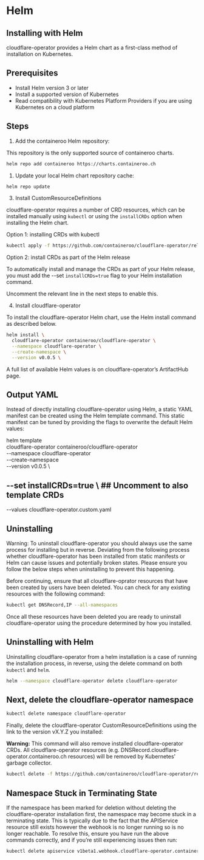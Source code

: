 # Helm

## Installing with Helm

cloudflare-operator provides a Helm chart as a first-class method of installation on Kubernetes.

## Prerequisites

- Install Helm version 3 or later
- Install a supported version of Kubernetes
- Read compatibility with Kubernetes Platform Providers if you are using Kubernetes on a cloud platform

## Steps

1. Add the containeroo Helm repository:

This repository is the only supported source of containeroo charts.

```bash
helm repo add containeroo https://charts.containeroo.ch
```

1. Update your local Helm chart repository cache:

```bash
helm repo update
```

3. Install CustomResourceDefinitions

cloudflare-operator requires a number of CRD resources, which can be installed manually using `kubectl` or using the `installCRDs` option when installing the Helm chart.

Option 1: installing CRDs with kubectl

```bash
kubectl apply -f https://github.com/containeroo/cloudflare-operator/releases/download/v0.0.5/crds.yaml
```

Option 2: install CRDs as part of the Helm release

To automatically install and manage the CRDs as part of your Helm release, you must add the --set `installCRDs=true` flag to your Helm installation command.

Uncomment the relevant line in the next steps to enable this.

4. Install cloudflare-operator

To install the cloudflare-operator Helm chart, use the Helm install command as described below.

```bash
helm install \
  cloudflare-operator containeroo/cloudflare-operator \
  --namespace cloudflare-operator \
  --create-namespace \
  --version v0.0.5 \
```

A full list of available Helm values is on cloudflare-operator’s ArtifactHub page.

## Output YAML

Instead of directly installing cloudflare-operator using Helm, a static YAML manifest can be created using the Helm template command. This static manifest can be tuned by providing the flags to overwrite the default Helm values:

helm template \
  cloudflare-operator containeroo/cloudflare-operator \
  --namespace cloudflare-operator \
  --create-namespace \
  --version v0.0.5 \
  ## --set installCRDs=true \           ## Uncomment to also template CRDs
  --values cloudflare-operator.custom.yaml

## Uninstalling

Warning: To uninstall cloudflare-operator you should always use the same process for installing but in reverse. Deviating from the following process whether cloudflare-operator has been installed from static manifests or Helm can cause issues and potentially broken states. Please ensure you follow the below steps when uninstalling to prevent this happening.

Before continuing, ensure that all cloudflare-oprator resources that have been created by users have been deleted. You can check for any existing resources with the following command:

```bash
kubectl get DNSRecord,IP --all-namespaces
```

Once all these resources have been deleted you are ready to uninstall cloudflare-operator using the procedure determined by how you installed.

## Uninstalling with Helm

Uninstalling cloudflare-operator from a helm installation is a case of running the installation process, in reverse, using the delete command on both `kubectl` and `helm`.

```bash
helm --namespace cloudflare-operator delete cloudflare-operator
```

## Next, delete the cloudflare-operator namespace

```bash
kubectl delete namespace cloudflare-operator
```

Finally, delete the cloudflare-operator CustomResourceDefinitions using the link to the version vX.Y.Z you installed:

**Warning:** This command will also remove installed cloudflare-operator CRDs. All cloudflare-operator resources (e.g. DNSRecord.cloudflare-operator.containeroo.ch resources) will be removed by Kubernetes' garbage collector.

```bash
kubectl delete -f https://github.com/containeroo/cloudflare-operator/releases/download/v0.0.5/crds.yaml
```

## Namespace Stuck in Terminating State

If the namespace has been marked for deletion without deleting the cloudflare-operator installation first, the namespace may become stuck in a terminating state. This is typically due to the fact that the APIService resource still exists however the webhook is no longer running so is no longer reachable. To resolve this, ensure you have run the above commands correctly, and if you’re still experiencing issues then run:

```bash
kubectl delete apiservice v1beta1.webhook.cloudflare-operator.containeroo.ch
```
